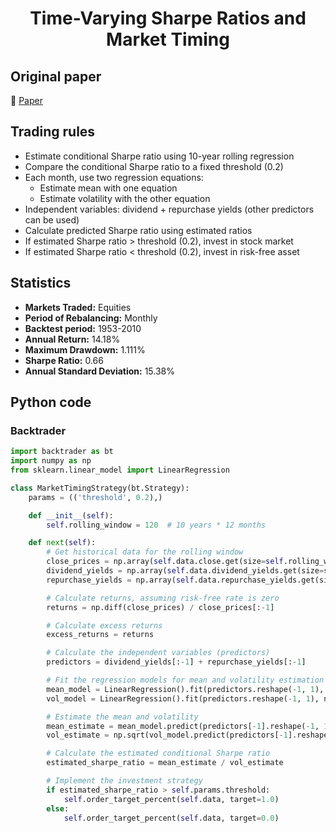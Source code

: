 <div align="center">
  <h1>Time-Varying Sharpe Ratios and Market Timing</h1>
</div>

## Original paper

📕 [Paper](https://papers.ssrn.com/sol3/papers.cfm?abstract_id=1938613)

## Trading rules

- Estimate conditional Sharpe ratio using 10-year rolling regression
- Compare the conditional Sharpe ratio to a fixed threshold (0.2)
- Each month, use two regression equations:
    - Estimate mean with one equation
    - Estimate volatility with the other equation
- Independent variables: dividend + repurchase yields (other predictors can be used)
- Calculate predicted Sharpe ratio using estimated ratios
- If estimated Sharpe ratio > threshold (0.2), invest in stock market
- If estimated Sharpe ratio < threshold (0.2), invest in risk-free asset

## Statistics

- **Markets Traded:** Equities
- **Period of Rebalancing:** Monthly
- **Backtest period:** 1953-2010
- **Annual Return:** 14.18%
- **Maximum Drawdown:** 1.111%
- **Sharpe Ratio:** 0.66
- **Annual Standard Deviation:** 15.38%

## Python code

### Backtrader

```python
import backtrader as bt
import numpy as np
from sklearn.linear_model import LinearRegression

class MarketTimingStrategy(bt.Strategy):
    params = (('threshold', 0.2),)

    def __init__(self):
        self.rolling_window = 120  # 10 years * 12 months

    def next(self):
        # Get historical data for the rolling window
        close_prices = np.array(self.data.close.get(size=self.rolling_window))
        dividend_yields = np.array(self.data.dividend_yields.get(size=self.rolling_window))
        repurchase_yields = np.array(self.data.repurchase_yields.get(size=self.rolling_window))

        # Calculate returns, assuming risk-free rate is zero
        returns = np.diff(close_prices) / close_prices[:-1]

        # Calculate excess returns
        excess_returns = returns

        # Calculate the independent variables (predictors)
        predictors = dividend_yields[:-1] + repurchase_yields[:-1]

        # Fit the regression models for mean and volatility estimation
        mean_model = LinearRegression().fit(predictors.reshape(-1, 1), excess_returns)
        vol_model = LinearRegression().fit(predictors.reshape(-1, 1), np.square(excess_returns))

        # Estimate the mean and volatility
        mean_estimate = mean_model.predict(predictors[-1].reshape(-1, 1))
        vol_estimate = np.sqrt(vol_model.predict(predictors[-1].reshape(-1, 1)))

        # Calculate the estimated conditional Sharpe ratio
        estimated_sharpe_ratio = mean_estimate / vol_estimate

        # Implement the investment strategy
        if estimated_sharpe_ratio > self.params.threshold:
            self.order_target_percent(self.data, target=1.0)
        else:
            self.order_target_percent(self.data, target=0.0)
```